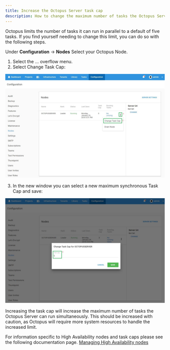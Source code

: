 ```yaml
---
title: Increase the Octopus Server task cap
description: How to change the maximum number of tasks the Octopus Server can run in parallel.
---
```


Octopus limits the number of tasks it can run in parallel to a default of five tasks. If you find yourself needing to change this limit, you can do so with the following steps.

Under **Configuration** -> **Nodes** Select your Octopus Node.

1. Select the ... overflow menu.
2. Select Change Task Cap:

![nodes.png](images/nodes.png "width=500")


3. In the new window you can select a new maximum synchronous Task Cap and save:


![taskcap.png](images/task-cap.png "width=500")


Increasing the task cap will increase the maximum number of tasks the Octopus Server can run simultaneously. This should be increased with caution, as Octopus will require more system resources to handle the increased limit.

For information specific to High Availability nodes and task caps please see the following documentation page.
[Managing High Availability nodes](docs/administration/high-availability/managing-high-availability-nodes.md#task-cap-managinghighavailabilitynodes-taskcap)
